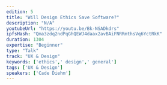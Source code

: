 ```yaml
---
edition: 5
title: "Will Design Ethics Save Software?"
description: "N/A"
youtubeUrl: "https://youtu.be/Bk-NSADkdrs"
ipfsHash: "Qma3zdq2ndPqGhQEWJ4daax2avBAiFNRRmthsVq6YctRkK"
duration: 1304
expertise: "Beginner"
type: "Talk"
track: "UX & Design"
keywords: ['ethics',' design',' general']
tags: ['UX & Design']
speakers: ['Cade Diehm']
---
```

